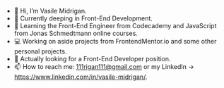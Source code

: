 - 👋 Hi, I’m Vasile Midrigan.
- 👀 Currently deeping in Front-End Development.
- 🌱 Learning the Front-End Engineer from Codecademy and JavaScript from Jonas Schmedtmann online courses.
- 💻 Working on aside projects from FrontendMentor.io and some other personal projects.
- 💞️ Actually looking for a Front-End Developer position.
- 📫 How to reach me: 111rigan111@gmail.com or my LinkedIn -> https://www.linkedin.com/in/vasile-midrigan/.

<!---
vasilemidrigan/vasilemidrigan is a ✨ special ✨ repository because its `README.md` (this file) appears on your GitHub profile.
You can click the Preview link to take a look at your changes.
--->
